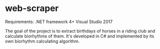# web-scraper

Requirements:
.NET framework 4+
Visual Studio 2017

The goal of the project is to extract birthdays of horses in a riding club and calculate biorhythms of them.
It's developed in C# and implemented by its own biorhythm calculating algorithm.
